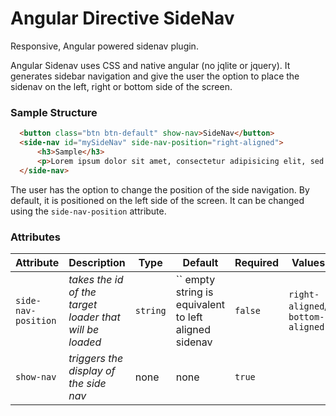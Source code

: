# Angular Directive SideNav
Responsive, Angular powered sidenav plugin.

Angular Sidenav uses CSS and native angular (no jqlite or jquery). It generates sidebar navigation and give the user the option to place the sidenav on the left, right or bottom side of the screen. 

### Sample Structure
```html
  <button class="btn btn-default" show-nav>SideNav</button>
  <side-nav id="mySideNav" side-nav-position="right-aligned">
      <h3>Sample</h3>
      <p>Lorem ipsum dolor sit amet, consectetur adipisicing elit, sed do eiusmod
  </side-nav>

```

The user has the option to change the position of the side navigation. By default, it is positioned on the left side of the screen. It can be changed using the `side-nav-position` attribute.

### Attributes

| Attribute | Description                       | Type      | Default     |Required|Values|
|-----------|-----------------------------------|-----------|-------------|--------|--------|
| `side-nav-position` | *takes the id of the target loader that will be loaded*       | `string` |`` empty string is equivalent to left aligned sidenav| `false` | `right-aligned`/ `bottom-aligned`|
| `show-nav`  | *triggers the display of the side nav*      | none  | none | `true` |
